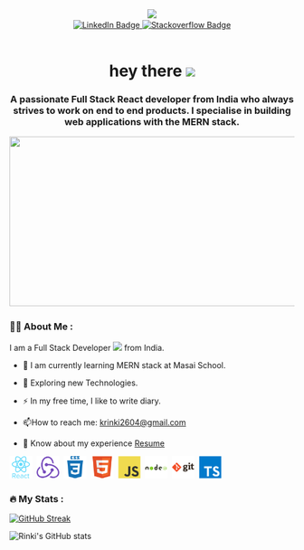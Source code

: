 <div id="header" align="center">
  <img src="https://media.giphy.com/media/M9gbBd9nbDrOTu1Mqx/giphy.gif" width="100"/>
</div>

<div id="badges" align="center">
  <a href="https://www.linkedin.com/in/km-rinki-647b9a1b6/">
    <img src="https://img.shields.io/badge/LinkedIn-blue?style=for-the-badge&logo=linkedin&logoColor=white" alt="LinkedIn Badge"/>
  </a>
  <a href="https://stackoverflow.com/users/16502017/rinki">
    <img src="https://img.shields.io/badge/Stackoverflow-red?style=for-the-badge&logo=stackoverflow&logoColor=white" alt="Stackoverflow Badge"/>
  </a><br/>
  <img src="https://komarev.com/ghpvc/?username=Rinki8085&style=flat-square&color=blue" alt=""/>
  <h1>
    hey there
    <img src="https://media.giphy.com/media/hvRJCLFzcasrR4ia7z/giphy.gif" width="30px"/>
  </h1>
  <h3>A passionate Full Stack React developer from India who always strives to work on end to end products. I specialise in building web applications with the MERN stack.</h3>
</div>
<div align="center">
  <img src="https://media.giphy.com/media/dWesBcTLavkZuG35MI/giphy.gif" width="600" height="300"/>
</div>


### :woman_technologist: About Me :
I am a Full Stack Developer <img src="https://media.giphy.com/media/WUlplcMpOCEmTGBtBW/giphy.gif" width="30"> from India.
- :telescope: I am currently learning MERN stack at Masai School.

- :seedling: Exploring new Technologies.

- :zap: In my free time, I like to write diary.

- :mailbox:How to reach me: <a href="mailto:krinki2604@gmail.com">krinki2604@gmail.com</a>

- :open_book: Know about my experience <a href="https://drive.google.com/file/d/1ye3TT9OeRRQiqcXV0x-5EkMUsLBVAkQd/view?usp=sharing">Resume</a>
<div>
  <img src="https://github.com/devicons/devicon/blob/master/icons/react/react-original-wordmark.svg" title="React" alt="React" width="40" height="40"/>&nbsp;
  <img src="https://github.com/devicons/devicon/blob/master/icons/redux/redux-original.svg" title="Redux" alt="Redux " width="40" height="40"/>&nbsp;
  <img src="https://github.com/devicons/devicon/blob/master/icons/css3/css3-plain-wordmark.svg"  title="CSS3" alt="CSS" width="40" height="40"/>&nbsp;
  <img src="https://github.com/devicons/devicon/blob/master/icons/html5/html5-original.svg" title="HTML5" alt="HTML" width="40" height="40"/>&nbsp;
  <img src="https://github.com/devicons/devicon/blob/master/icons/javascript/javascript-original.svg" title="JavaScript" alt="JavaScript" width="40" height="40"/>&nbsp;
  <img src="https://github.com/devicons/devicon/blob/master/icons/nodejs/nodejs-original-wordmark.svg" title="NodeJS" alt="NodeJS" width="40" height="40"/>&nbsp;
  <img src="https://github.com/devicons/devicon/blob/master/icons/git/git-original-wordmark.svg" title="Git" **alt="Git" width="40" height="40"/>&nbsp;
   <img src="https://github.com/devicons/devicon/blob/master/icons/typescript/typescript-original.svg" title="TypeScript" alt="typeScript" width="40" height="40"/>
</div>


### :fire: My Stats :

[![GitHub Streak](http://github-readme-streak-stats.herokuapp.com?user=Rinki8085&theme=dark&background=000000)](https://git.io/streak-stats)


![Rinki's GitHub stats](https://github-readme-stats.vercel.app/api?username=RInki8085&show_icons=true&theme=radical)
